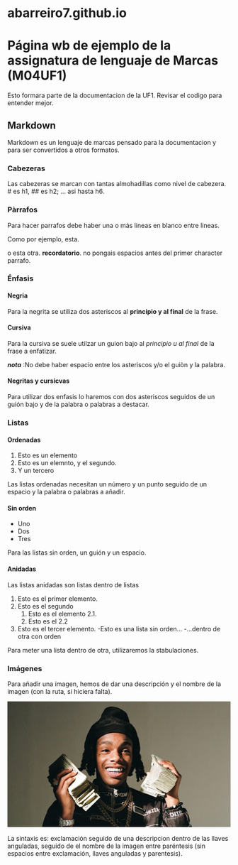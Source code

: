 # abarreiro7.github.io

# Página wb de ejemplo de la assignatura de lenguaje de Marcas (M04UF1)

Esto formara parte de la documentacion de la UF1. Revisar el codigo para entender mejor.

## Markdown

Markdown es un lenguaje de marcas pensado para la documentacion y para ser convertidos a otros formatos.

### Cabezeras

Las cabezeras se marcan con tantas almohadillas como nivel de cabezera. # es h1, ## es h2; ... asi hasta h6.

### Pàrrafos 

Para hacer parrafos debe haber una o más lineas en blanco entre lineas.

Como por ejemplo, esta.

o esta otra. **recordatorio**. no pongais espacios antes del primer character parrafo.

### Énfasis

#### Negria

Para la negrita se utiliza dos asteriscos al **principio y al final** de la frase.

#### Cursiva 

Para la cursiva se suele utilzar un guion bajo al _principio u al final_ de la frase a enfatizar.

**_nota_** :No debe haber espacio entre los asteriscos y/o el guiòn y la palabra.

#### Negritas y cursicvas

Para utilizar dos enfasis lo haremos con dos asteriscos seguidos de un guión bajo y de la palabra o palabras a destacar.


### Listas

#### Ordenadas

1. Esto es un elemento
2. Esto es un elemnto, y el segundo.
3. Y un tercero

Las listas ordenadas necesitan un número y un punto seguido de un espacio y la palabra o palabras a añadir.

#### Sin orden

- Uno
- Dos
- Tres

Para las listas sin orden, un guión y un espacio.

#### Anidadas

Las listas anidadas son listas dentro de listas 

1. Esto es el primer elemento.
2. Esto es el segundo
	1. Esto es el elemento 2.1.
	2. Esto es el 2.2
3. Esto es el tercer elemento.
	-Esto es una lista sin orden...
	-...dentro de otra con orden

Para meter una lista dentro de otra, utilizaremos la stabulaciones.

### Imágenes

Para añadir una imagen, hemos de dar una descripción y el nombre de la imagen (con la ruta, si hiciera falta).

![Meme de chems 2023 vs 2024](melly.jpg)

La sintaxis es: exclamación seguido de una descripcion dentro de las llaves anguladas, seguido de el nombre de la imagen entre paréntesis (sin espacios entre exclamación, llaves anguladas y parentesis).

